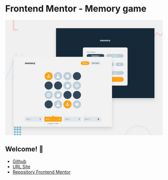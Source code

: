 # Frontend Mentor - Memory game

![Design preview for the Memory game coding challenge](./preview.jpg)

## Welcome! 👋

* [Github](https://github.com/barriedirk/frontend-mentor-exercise-33-memory-game)
* [URL Site](https://barriedirk.github.io/frontend-mentor-exercise-33-memory-game)
* [Repository Frontend Mentor](https://www.frontendmentor.io/profile/barriedirk)